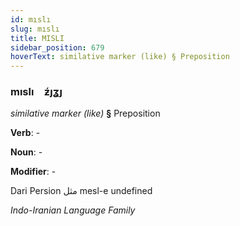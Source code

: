 ```yaml
---
id: mıslı
slug: mıslı
title: MISLI
sidebar_position: 679
hoverText: similative marker (like) § Preposition
---
```


### mıslı&emsp;<span kind="abugida">ƶ́ȷʓȷ</span>

*similative marker (like)* **§** Preposition

**Verb**: -

**Noun**: -

**Modifier**: -

Dari Persion مثل mesl-e undefined

*Indo-Iranian Language Family*
